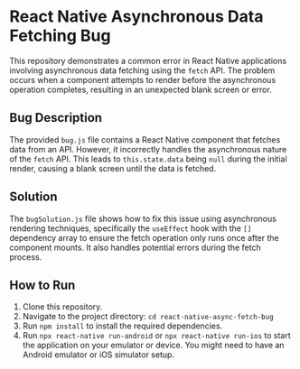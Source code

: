 # React Native Asynchronous Data Fetching Bug

This repository demonstrates a common error in React Native applications involving asynchronous data fetching using the `fetch` API. The problem occurs when a component attempts to render before the asynchronous operation completes, resulting in an unexpected blank screen or error.

## Bug Description
The provided `bug.js` file contains a React Native component that fetches data from an API.  However, it incorrectly handles the asynchronous nature of the `fetch` API. This leads to `this.state.data` being `null` during the initial render, causing a blank screen until the data is fetched.

## Solution
The `bugSolution.js` file shows how to fix this issue using asynchronous rendering techniques, specifically the `useEffect` hook with the `[]` dependency array to ensure the fetch operation only runs once after the component mounts.  It also handles potential errors during the fetch process.

## How to Run
1. Clone this repository.
2. Navigate to the project directory: `cd react-native-async-fetch-bug`
3. Run `npm install` to install the required dependencies.
4. Run `npx react-native run-android` or `npx react-native run-ios` to start the application on your emulator or device.  You might need to have an Android emulator or iOS simulator setup. 